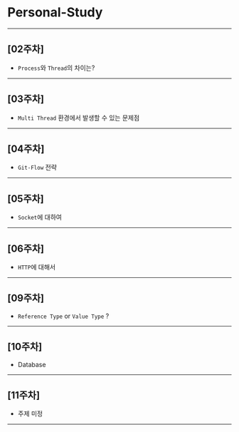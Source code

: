 # Personal-Study

---

## [02주차]

- `Process`와 `Thread`의 차이는?

---

## [03주차]

- `Multi Thread` 환경에서 발생할 수 있는 문제점

---

## [04주차]

- `Git-Flow` 전략

---

## [05주차]

- `Socket`에 대하여

---

## [06주차]

- `HTTP`에 대해서

---

## [09주차]

- `Reference Type` or `Value Type` ?

---

## [10주차]

- Database

---

## [11주차]

- 주제 미정

---
